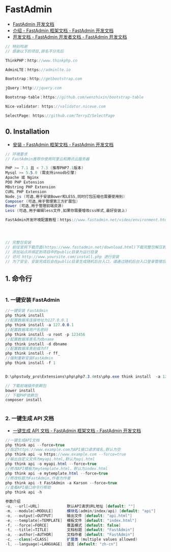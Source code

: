 # FastAdmin

- [FastAdmin 开发文档](https://doc.fastadmin.net/)
- [介绍 - FastAdmin 框架文档 - FastAdmin 开发文档](https://doc.fastadmin.net/docs)
- [开发文档 - FastAdmin 开发者文档 - FastAdmin 开发文档](https://doc.fastadmin.net/developer)

```c#
// 特别鸣谢
// 感谢以下的项目,排名不分先后

ThinkPHP：http://www.thinkphp.cn

AdminLTE：https://adminlte.io

Bootstrap：http://getbootstrap.com

jQuery：http://jquery.com

Bootstrap-table：https://github.com/wenzhixin/bootstrap-table

Nice-validator: https://validator.niceue.com

SelectPage: https://github.com/TerryZ/SelectPage
```

## 0. Installation

- [安装 - FastAdmin 框架文档 - FastAdmin 开发文档](https://doc.fastadmin.net/doc/install.html)

```c#
// 环境要求
// FastAdmin推荐你使用阿里云和腾讯云服务器

PHP >= 7.1 且 < 7.3 (推荐PHP7.1版本)
Mysql >= 5.5.0 (需支持innodb引擎)
Apache 或 Nginx
PDO PHP Extension
MBstring PHP Extension
CURL PHP Extension
Node.js (可选,用于安装Bower和LESS,同时打包压缩也需要使用到)
Composer (可选,用于管理第三方扩展包)
Bower (可选,用于管理前端资源)
Less (可选,用于编辑less文件,如果你需要增改css样式,最好安装上)

FastAdmin开发环境配置教程：https://www.fastadmin.net/video/environment.html




// 完整包安装
// 前往官网下载页面(https://www.fastadmin.net/download.html)下载完整包解压到你的项目目录
// 添加站点并绑定到项目中的public目录为运行目录
// 访问 http://www.yoursite.com/install.php 进行安装
// 为了安全，安装完成后会在public目录生成随机后台入口，请通过随机后台入口登录管理后台


```

## 1. 命令行

```c#

```

### 1. 一键安装 FastAdmin

```c#
//一键安装 FastAdmin
php think install
//配置数据库连接地址为127.0.0.1
php think install -a 127.0.0.1
//配置数据库用户名密码
php think install -u root -p 123456
//配置数据库表名为dbname
php think install -d dbname
//配置数据库表前缀为ff_
php think install -r ff_
//强制重新安装FastAdmin
php think install -f 1


D:\phpstudy_pro\Extensions\php\php7.3.4nts\php.exe think install  -a 127.0.0.1  -u root -p root  -d DB_FastAdminDemo

// 下载前端插件依赖包
bower install
// 下载PHP依赖包
composer install



```

### 2. 一键生成 API 文档

- [一键生成 API 文档 - FastAdmin 框架文档 - FastAdmin 开发文档](https://doc.fastadmin.net/doc/163.html)

```c#
//一键生成API文档
php think api --force=true
//指定https://www.example.com为API接口请求域名,默认为空
php think api -u https://www.example.com --force=true
//输出自定义文件为myapi.html,默认为api.html
php think api -o myapi.html --force=true
//修改API模板为mytemplate.html，默认为index.html
php think api -e mytemplate.html --force=true
//修改标题为FastAdmin,作者为作者
php think api -t FastAdmin -a Karson --force=true
//查看API接口命令行帮助
php think api -h

参数介绍
-u, --url[=URL]            默认API请求URL地址 [default: ""]
-m, --module[=MODULE]      模块名(admin/index/api) [default: "api"]
-o, --output[=OUTPUT]      输出文件 [default: "api.html"]
-e, --template[=TEMPLATE]  模板文件 [default: "index.html"]
-f, --force[=FORCE]        覆盖模式 [default: false]
-t, --title[=TITLE]        文档标题 [default: "FastAdmin"]
-a, --author[=AUTHOR]      文档作者 [default: "FastAdmin"]
-c, --class[=CLASS]        扩展类 (multiple values allowed)
-l, --language[=LANGUAGE]  语言 [default: "zh-cn"]
```
